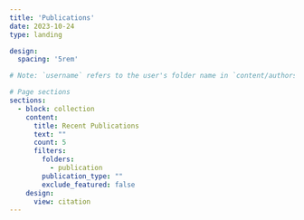 ```yaml
---
title: 'Publications'
date: 2023-10-24
type: landing

design:
  spacing: '5rem'

# Note: `username` refers to the user's folder name in `content/authors/`

# Page sections
sections:
  - block: collection
    content:
      title: Recent Publications
      text: ""
      count: 5
      filters:
        folders:
          - publication
        publication_type: ""
        exclude_featured: false
    design:
      view: citation
---
```

